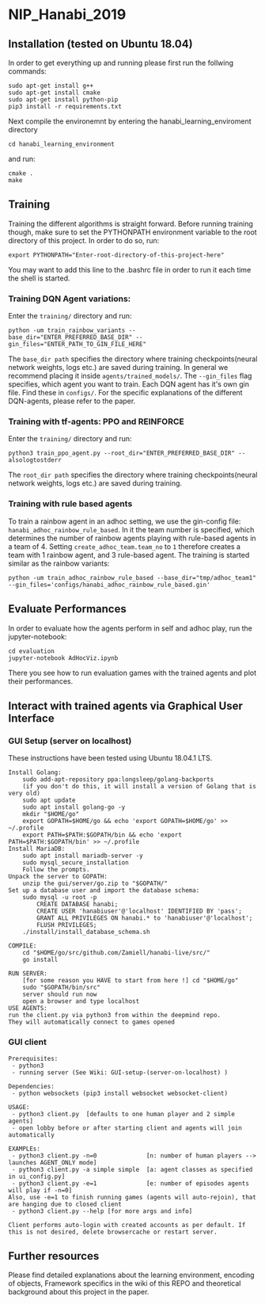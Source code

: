 # NIP_Hanabi_2019
## Installation (tested on Ubuntu 18.04)
In order to get everything up and running please first run the follwing commands:
```
sudo apt-get install g++       
sudo apt-get install cmake       
sudo apt-get install python-pip
pip3 install -r requirements.txt
```

Next compile the environemnt by entering the hanabi_learning_enviroment directory
```
cd hanabi_learning_environment
```

and run:
```
cmake .
make
```
## Training
Training the different algorithms is straight forward. Before running training though, make sure to set the PYTHONPATH environment variable to the root directory of this project. In order to do so, run:
```
export PYTHONPATH="Enter-root-directory-of-this-project-here"
```
You may want to add this line to the .bashrc file in order to run it each time the shell is started.
### Training DQN Agent variations:
Enter the ```training/``` directory and run:
```
python -um train_rainbow_variants --base_dir="ENTER_PREFERRED_BASE_DIR" --gin_files="ENTER_PATH_TO_GIN_FILE_HERE"
```
The ```base_dir path``` specifies the directory where training checkpoints(neural network weights, logs etc.) are saved during training. In general we recommend placing it inside ```agents/trained_models/```.
The ```--gin_files``` flag specifies, which agent you want to train. Each DQN agent has it's own gin file. Find these in ```configs/```. For the specific explanations of the different DQN-agents, please refer to the paper.

### Training with tf-agents: PPO and REINFORCE
Enter the ```training/``` directory and run:
``` 
python3 train_ppo_agent.py --root_dir="ENTER_PREFERRED_BASE_DIR" --alsologtostderr
```
The ```root_dir path``` specifies the directory where training checkpoints(neural network weights, logs etc.) are saved during training.

### Training with rule based agents
To train a rainbow agent in an adhoc setting, we use the gin-config file: ```hanabi_adhoc_rainbow_rule_based```. In it the team number is specified, which determines the number of rainbow agents playing with rule-based agents in a team of 4.
Setting ```create_adhoc_team.team_no``` to ```1``` therefore creates a team with 1 rainbow agent, and 3 rule-based agent. The training is started similar as the rainbow variants:
```
python -um train_adhoc_rainbow_rule_based --base_dir="tmp/adhoc_team1" --gin_files='configs/hanabi_adhoc_rainbow_rule_based.gin'
```



## Evaluate Performances
In order to evaluate how the agents perform in self and adhoc play, run the jupyter-notebook:
```
cd evaluation
jupyter-notebook AdHocViz.ipynb
```
There you see how to run evaluation games with the trained agents and plot their performances.
## Interact with trained agents via Graphical User Interface
### GUI Setup (server on localhost)
These instructions have been tested using Ubuntu 18.04.1 LTS.
```
Install Golang:
	sudo add-apt-repository ppa:longsleep/golang-backports
	(if you don't do this, it will install a version of Golang that is very old)
	sudo apt update
	sudo apt install golang-go -y
	mkdir "$HOME/go"
	export GOPATH=$HOME/go && echo 'export GOPATH=$HOME/go' >> ~/.profile
	export PATH=$PATH:$GOPATH/bin && echo 'export PATH=$PATH:$GOPATH/bin' >> ~/.profile
Install MariaDB:
	sudo apt install mariadb-server -y
	sudo mysql_secure_installation
	Follow the prompts.
Unpack the server to GOPATH:
    unzip the gui/server/go.zip to "$GOPATH/"
Set up a database user and import the database schema:
	sudo mysql -u root -p
	    CREATE DATABASE hanabi;
	    CREATE USER 'hanabiuser'@'localhost' IDENTIFIED BY 'pass';
	    GRANT ALL PRIVILEGES ON hanabi.* to 'hanabiuser'@'localhost';
	    FLUSH PRIVILEGES;
	./install/install_database_schema.sh

COMPILE:
	cd "$HOME/go/src/github.com/Zamiell/hanabi-live/src/"
	go install

RUN SERVER:
	[for some reason you HAVE to start from here !] cd "$HOME/go" 
	sudo "$GOPATH/bin/src" 
	server should run now
	open a browser and type localhost
USE AGENTS:
run the client.py via python3 from within the deepmind repo. 
They will automatically connect to games opened
```

### GUI client
```
Prerequisites:
 - python3
 - running server (See Wiki: GUI-setup-(server-on-localhost) )

Dependencies:
 - python websockets (pip3 install websocket websocket-client)

USAGE:
 - python3 client.py  [defaults to one human player and 2 simple agents]
 - open lobby before or after starting client and agents will join automatically 

EXAMPLEs:
 - python3 client.py -n=0              [n: number of human players --> launches AGENT_ONLY mode]
 - python3 client.py -a simple simple  [a: agent classes as specified in ui_config.py]
 - python3 client.py -e=1              [e: number of episodes agents will play if -n=0]
Also, use -e=1 to finish running games (agents will auto-rejoin), that are hanging due to closed client
 - python3 client.py --help [for more args and info]

Client performs auto-login with created accounts as per default. If this is not desired, delete browsercache or restart server.
```
## Further resources
Please find detailed explanations about the learning environment, encoding of objects, Framework specifics in the wiki of this REPO and theoretical background about this project in the paper.
